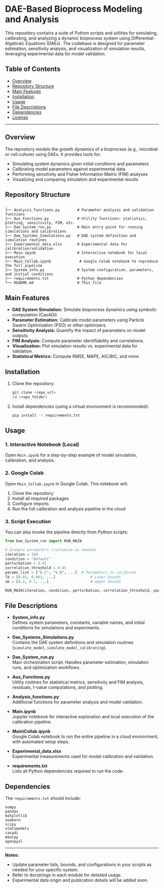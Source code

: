 # DAE-Based Bioprocess Modeling and Analysis

This repository contains a suite of Python scripts and utilities for simulating, calibrating, and analyzing a dynamic bioprocess system using Differential-Algebraic Equations (DAEs). The codebase is designed for parameter estimation, sensitivity analysis, and visualization of simulation results, leveraging experimental data for model validation.

## Table of Contents

- [Overview](#overview)
- [Repository Structure](#repository-structure)
- [Main Features](#main-features)
- [Installation](#installation)
- [Usage](#usage)
- [File Descriptions](#file-descriptions)
- [Dependencies](#dependencies)
- [License](#license)

---

## Overview

The repository models the growth dynamics of a bioprocess (e.g., microbial or cell culture) using DAEs. It provides tools for:

- Simulating system dynamics given initial conditions and parameters
- Calibrating model parameters against experimental data
- Performing sensitivity and Fisher Information Matrix (FIM) analyses
- Visualizing and comparing simulation and experimental results

## Repository Structure

```
.
├── Analysis_functions.py        # Parameter analysis and validation functions
├── Aux_Functions.py             # Utility functions: statistics, plotting, sensitivity, FIM, etc.
├── Dae_System_run.py            # Main entry point for running simulations and calibrations
├── Dae_Systems_Simulations.py   # DAE system definition and simulation routines
├── Experimental_data.xlsx       # Experimental data for calibration/validation
├── Main.ipynb                   # Interactive notebook for local execution
├── Main_Collab.ipynb             # Google Colab notebook to reproduce the full pipeline
├── System_info.py               # System configuration, parameters, and initial conditions
├── requirements.txt             # Python dependencies
└── README.md                    # This file
```

## Main Features

- **DAE System Simulation:** Simulate bioprocess dynamics using symbolic computation (CasADi).
- **Parameter Estimation:** Calibrate model parameters using Particle Swarm Optimization (PSO) or other optimizers.
- **Sensitivity Analysis:** Quantify the impact of parameters on model outputs.
- **FIM Analysis:** Compute parameter identifiability and correlations.
- **Visualization:** Plot simulation results vs. experimental data for validation.
- **Statistical Metrics:** Compute RMSE, MAPE, AIC/BIC, and more.

## Installation

1. Clone the repository:

   ```bash
   git clone <repo_url>
   cd <repo_folder>
   ```

2. Install dependencies (using a virtual environment is recommended):

   ```bash
   pip install -r requirements.txt
   ```

## Usage

### 1. Interactive Notebook (Local)

Open `Main.ipynb` for a step-by-step example of model simulation, calibration, and analysis.

### 2. Google Colab

Open `Main_Collab.ipynb` in Google Colab. This notebook will:

1. Clone the repository
2. Install all required packages
3. Configure imports
4. Run the full calibration and analysis pipeline in the cloud

### 3. Script Execution

You can also invoke the pipeline directly from Python scripts:

```python
from Dae_System_run import RUN_MAIN

# Example parameters (customize as needed)
iteration = 100
condition = "default"
perturbation = 0.01
correlation_threshold = 0.85
params_list = ["k_C", "k_N", ...]  # Parameters to calibrate
lb = [0.01, 0.001, ...]                # Lower bounds
ub = [0.2, 0.1, ...]                   # Upper bounds

RUN_MAIN(iteration, condition, perturbation, correlation_threshold, params_list, lb, ub)
```

## File Descriptions

- **System\_info.py**\
  Defines system parameters, constants, variable names, and initial conditions for simulations and experiments.

- **Dae\_Systems\_Simulations.py**\
  Contains the DAE system definitions and simulation routines (`simulate_model`, `simulate_model_calibrating`).

- **Dae\_System\_run.py**\
  Main orchestration script. Handles parameter estimation, simulation runs, and optimization workflows.

- **Aux\_Functions.py**\
  Utility routines for statistical metrics, sensitivity and FIM analysis, residuals, t-value computations, and plotting.

- **Analysis\_functions.py**\
  Additional functions for parameter analysis and model validation.

- **Main.ipynb**\
  Jupyter notebook for interactive exploration and local execution of the calibration pipeline.

- **Main\Collab.ipynb**\
  Google Colab notebook to run the entire pipeline in a cloud environment, with automated setup steps.

- **Experimental\_data.xlsx**\
  Experimental measurements used for model calibration and validation.

- **requirements.txt**\
  Lists all Python dependencies required to run the code.

## Dependencies

The `requirements.txt` should include:

```
numpy
pandas
matplotlib
seaborn
scipy
statsmodels
casadi
mealpy
openpyxl
```

---

**Notes:**

- Update parameter lists, bounds, and configurations in your scripts as needed for your specific system.
- Refer to docstrings in each module for detailed usage.
- Experimental data origin and publication details will be added soon.

